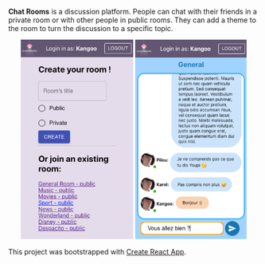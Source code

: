 **Chat Rooms** is a discussion platform. People can chat with their friends in a private room or with other people in public rooms. They can add a theme to the room to turn the discussion to a specific topic.

<p align="center">
  <img src="src/assets/ChatRooms1.png" alt="Screenshot of app" height="400">
  <img src="src/assets/ChatRooms2.png" alt="Screenshot of app" height="400">
</p>

This project was bootstrapped with [Create React App](https://github.com/facebook/create-react-app).
